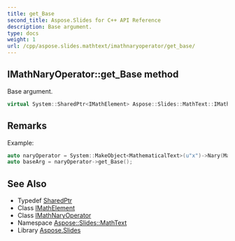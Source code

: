 ```yaml
---
title: get_Base
second_title: Aspose.Slides for C++ API Reference
description: Base argument.
type: docs
weight: 1
url: /cpp/aspose.slides.mathtext/imathnaryoperator/get_base/
---
```

## IMathNaryOperator::get_Base method


Base argument.

```cpp
virtual System::SharedPtr<IMathElement> Aspose::Slides::MathText::IMathNaryOperator::get_Base()=0
```

## Remarks


Example: 
```cpp
auto naryOperator = System::MakeObject<MathematicalText>(u"x")->Nary(MathNaryOperatorTypes::Summation, u"x=1", u"100");
auto baseArg = naryOperator->get_Base();
```

## See Also

* Typedef [SharedPtr](../../../system/sharedptr/)
* Class [IMathElement](../../imathelement/)
* Class [IMathNaryOperator](../)
* Namespace [Aspose::Slides::MathText](../../)
* Library [Aspose.Slides](../../../)
